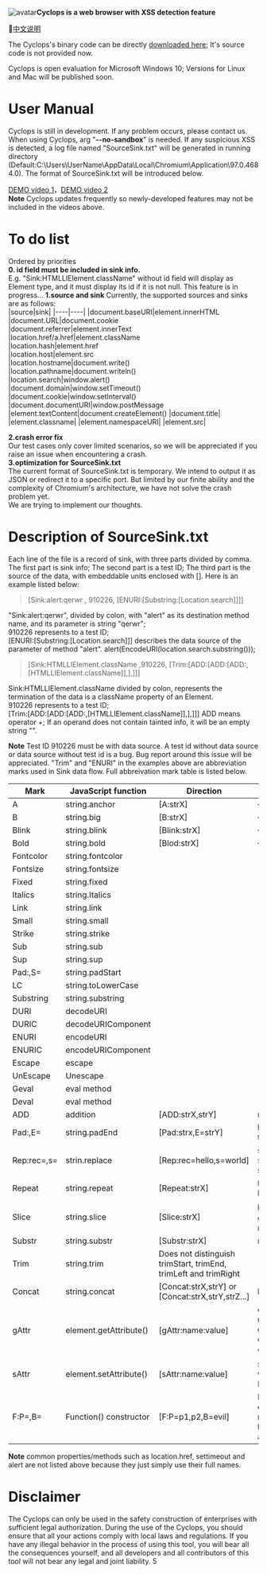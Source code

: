 ![avatar](cyclops.ico)**Cyclops is a web browser with XSS detection feature**   

📝[中文说明](https://github.com/v8blink/Chromium-based-XSS-Taint-Tracking/blob/main/README.md)   

The Cyclops's binary code can be directly [downloaded here](https://github.com/v8blink/Chromium-based-XSS-Taint-Tracking/releases); It's source code is not provided now.    

Cyclops is open evaluation for Microsoft Windows 10; Versions for Linux and Mac will be published soon.

# User Manual
Cyclops is still in development. If any problem occurs, please contact us.  
When using Cyclops, arg "**--no-sandbox**" is needed. If any suspicious XSS is detected, a log file named "SourceSink.txt" will be generated in running directory (Default:C:\Users\UserName\AppData\Local\Chromium\Application\97.0.4684.0\). The format of SourceSink.txt will be introduced below.  

[DEMO video 1](https://www.zhihu.com/zvideo/1505471657166282752)，[DEMO video 2](https://www.zhihu.com/zvideo/1505847898797969409)          
**Note** Cyclops updates frequently so newly-developed features may not be included in the videos above.

# To do list   
Ordered by priorities  
**0. id field must be included in sink info.**    
E.g. "Sink:HTMLLIElement.className" without id field will display as Element type, and it must display its id if it is not null. This feature is in progress...
**1.source and sink**
Currently, the supported sources and sinks are as follows:  
|source|sink|
|----|----|
|document.baseURI|element.innerHTML  
|document.URL|document.cookie   
|document.referrer|element.innerText  
|location.href/a.href|element.className     
|location.hash|element.href   
|location.host|element.src  
|location.hostname|document.write()  
|location.pathname|document.writeln()  
|location.search|window.alert()  
|document.domain|window.setTimeout()  
|document.cookie|window.setInterval()
|document.documentURI|window.postMessage
|element.textContent|document.createElement()
|document.title|
|element.classname|
|element.namespaceURI|
|element.src|

**2.crash error fix**    
Our test cases only cover limited scenarios, so we will be appreciated if you raise an issue when encountering a crash.   
**3.optimization for SourceSink.txt**   
The current format of SourceSink.txt is temporary. We intend to output it as JSON or redirect it to a specific port. But limited by our finite ability and the complexity of Chromium's architecture, we have not solve the crash problem yet.   
We are trying to implement our thoughts.   

# Description of SourceSink.txt  
Each line of the file is a record of sink, with three parts divided by comma. The first part is sink info; The second part is a test ID; The third part is the source of the data, with embeddable units enclosed with [].
Here is an example listed below:
>[Sink:alert:qerwr , 910226, [ENURI:[Substring:[Location.search]]]]


"Sink:alert:qerwr", divided by colon, with "alert" as its destination method name, and its parameter is string "qerwr";  
910226 represents to a test ID;    
[ENURI:[Substring:[Location.search]]] describes the data source of the parameter of method "alert". alert(EncodeURI(location.search.substring()));

>[Sink:HTMLLIElement.className ,910226, [Trim:[ADD:[ADD:[ADD:,[HTMLLIElement.className]],],]]]
  
Sink:HTMLLIElement.className  divided by colon, represents the termination of the data is a className property of an Element.    
910226 represents to a test ID;    
[Trim:[ADD:[ADD:[ADD:,[HTMLLIElement.className]],],]]] ADD means operator +; If an operand does not contain tainted info, it will be an empty string "".
 
**Note** Test ID 910226 must be with data source. A test id without data source or data source without test id is a bug. Bug report around this issue will be appreciated.
"Trim" and "ENURI" in the examples above are abbreviation marks used in Sink data flow. Full abbreivation mark table is listed below.

|Mark|JavaScript function|Direction|Illustration|
|----|----|----|----|
|A|string.anchor|[A:strX]|`<a name=undefined>strX</a>`|
|B|string.big|[B:strX]|`<big>strX</big>`||
|Blink|string.blink|[Blink:strX]|`<blink>strX</blink>`||
|Bold|string.bold|[Blod:strX]|`<b>strX</b>`||
|Fontcolor|string.fontcolor
|Fontsize|string.fontsize
|Fixed|string.fixed
|Italics|string.Italics
|Link|string.link  
|Small|string.small
|Strike|string.strike
|Sub|string.sub|
|Sup|string.sup|
|Pad:,S=|string.padStart|  
|LC|string.toLowerCase|
|Substring|string.substring|
|DURI|decodeURI|  
|DURIC|decodeURIComponent|  
|ENURI|encodeURI|
|ENURIC|encodeURIComponent|
|Escape|escape|
|UnEscape|Unescape|
|Geval|eval method|
|Deval|eval method|
|ADD|addition|[ADD:strX,strY]|missing operand(s) means no tainted info|
|Pad:,E=|string.padEnd|[Pad:strx,E=strY]|b=strX.padend(num,strY), it will be recorded if the value of b differs from that of strX|  
|Rep:rec=,s=|strin.replace|[Rep:rec=hello,s=world]|strX.replace("hello","world"), find the "hello" substring from strX and replace it with substring "world"|  
|Repeat|string.repeat|[Repeat:strX]|Repeat times are currently not recorded. It will be updated soon|
|Slice|string.slice|[Slice:strX]|b=strX.slice(i,j)，when the length of b is greater than zero and less than strX, it will be recorded|
|Substr|string.substr|[Substr:strX]|refer to the above example| 
|Trim|string.trim|Does not distinguish trimStart, trimEnd, trimLeft and trimRight   
|Concat|string.concat|[Concat:strX,strY] or [Concat:strX,strY,strZ...]|b=strX.concat(strY),b=strX.concat(strY,strZ...)       
|gAttr|element.getAttribute()|[gAttr:name:value]|e.g. `<input id=name value='huidou'/>`, method "input.getAttribute('value')" generates the record, represents that the data comes from a "value" property of an Element, whose id is "name"。
|sAttr|element.setAttribute()|[sAttr:name:value]|same as the above example, represents to a write action to the "value" property of an Element, whose "id" is name
|F:P=,B=|Function() constructor|[F:P=p1,p2,B=evil]|P represents parameter, p1 and p2 represents data source of the two parameters;B represents the data source of the function body. Generates this record if P or B is attacker-controlled.   

**Note** common properties/methods such as location.href, settimeout and alert are not listed above because they just simply use their full names.  
# Disclaimer  
The Cyclops can only be used in the safety construction of enterprises with sufficient legal authorization. During the use of the Cyclops, you should ensure that all your actions comply with local laws and regulations. If you have any illegal behavior in the process of using this tool, you will bear all the consequences yourself, and all developers and all contributors of this tool will not bear any legal and joint liability.
5
